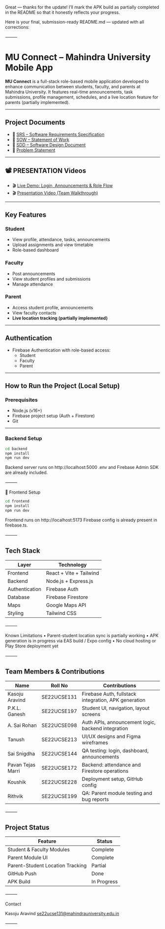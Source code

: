 Great — thanks for the update! I’ll mark the APK build as partially completed in the README so that it honestly reflects your progress.

Here is your final, submission-ready README.md — updated with all corrections:

⸻



#  MU Connect – Mahindra University Mobile App

**MU Connect** is a full-stack role-based mobile application developed to enhance communication between students, faculty, and parents at Mahindra University. It features real-time announcements, task submissions, profile management, schedules, and a live location feature for parents (partially implemented).

---

##  Project Documents

- 📄 [SRS – Software Requirements Specification](./docs/SRS.md)
- 📄 [SOW – Statement of Work](./docs/GROUP%20NO.38%20%5BSOW%5D.docx)
- 📄 [SDD – Software Design Document](./docs/SDD.md)
- 📄 [Problem Statement](./docs/ProblemStatement.md)

---

## 📽️ PRESENTATION Videos

- 🎬 [Live Demo: Login, Announcements & Role Flow](https://drive.google.com/file/d/1u3oKFBvRuLfRlGToBUop8RFphTV1lXD3/view?usp=drive_link)
- 🎬 [Presentation Video (Team Walkthrough)](https://drive.google.com/file/d/1sA0uGTFxMFDMqIlpE33HvsffiwlmAzgY/view?usp=drive_link)


---

##  Key Features

###  Student
- View profile, attendance, tasks, announcements
- Upload assignments and view timetable
- Role-based dashboard

###  Faculty
- Post announcements
- View student profiles and submissions
- Manage attendance

###  Parent
- Access student profile, announcements
- View faculty contacts
-  **Live location tracking (partially implemented)**

---

##  Authentication

- Firebase Authentication with role-based access:
  - Student
  - Faculty
  - Parent

---

##  How to Run the Project (Local Setup)

###  Prerequisites

- Node.js (v16+)
- Firebase project setup (Auth + Firestore)
- Git

---

###  Backend Setup

```bash
cd backend
npm install
npm run dev
```
Backend server runs on http://localhost:5000
 .env and Firebase Admin SDK are already included.

⸻

📱 Frontend Setup
```bash
cd frontend
npm install
npm run dev
```
Frontend runs on http://localhost:5173
 Firebase config is already present in firebase.ts.

⸻

##  Tech Stack

| Layer          | Technology                |
|----------------|---------------------------|
| Frontend       | React + Vite + Tailwind   |
| Backend        | Node.js + Express.js      |
| Authentication | Firebase Auth             |
| Database       | Firebase Firestore        |
| Maps           | Google Maps API           |
| Styling        | Tailwind CSS              |



⸻

 Known Limitations
	•	Parent-student location sync is partially working
	•	APK generation is in progress via EAS build / Expo config
	•	No cloud hosting or Play Store deployment yet

⸻

##  Team Members & Contributions

| Name                | Roll No       | Contributions                                    |
|---------------------|---------------|--------------------------------------------------|
| Kasoju Aravind      | SE22UCSE131   | Firebase Auth, fullstack integration, APK generation |
| P.K.L. Ganesh       | SE22UCSE197   | Student UI, navigation, layout screens           |
| A. Sai Rohan        | SE22UCSE098   | Auth APIs, announcement logic, backend integration |
| Tanush              | SE22UCSE213   | UI/UX designs and Figma wireframes              |
| Sai Snigdha         | SE22UCSE144   | QA testing: login, dashboard, announcements     |
| Pavan Tejas Marri   | SE22UCSE172   | Backend: attendance and Firestore operations    |
| Koushik             | SE22UCSE228   | Deployment setup, GitHub config                 |
| Rithvik             | SE22UCSE199   | QA: Parent module testing and bug reports       |



⸻

##  Project Status

| Feature                        | Status        |
|--------------------------------|---------------|
| Student & Faculty Modules      |  Complete    |
| Parent Module UI               |  Complete    |
| Parent-Student Location Tracking |  Partial     |
| GitHub Push                    |  Done        |
| APK Build                      |  In Progress |



⸻

 Contact

Kasoju Aravind
 se22ucse131@mahindrauniversity.edu.in

⸻



